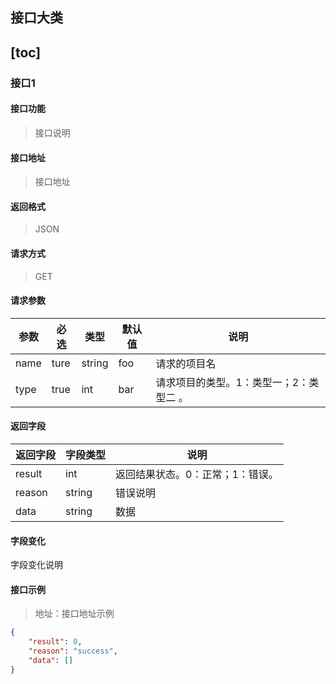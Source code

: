 接口大类
-----------
[toc]
-----------
### 接口1
#### 接口功能
> 接口说明
#### 接口地址
> 接口地址
#### 返回格式
> JSON
#### 请求方式
> GET
#### 请求参数
| 参数 | 必选 | 类型   | 默认值 | 说明                                    |
|------|------|--------|--------|-----------------------------------------|
| name | ture | string | foo    | 请求的项目名                            |
| type | true | int    | bar    | 请求项目的类型。1：类型一；2：类型二 。 |
#### 返回字段
| 返回字段 | 字段类型 | 说明                             |
|----------|----------|----------------------------------|
| result   | int      | 返回结果状态。0：正常；1：错误。 |
| reason   | string   | 错误说明                         |
| data     | string   | 数据                             |
#### 字段变化
字段变化说明
#### 接口示例
> 地址：接口地址示例
```json
{
    "result": 0,
    "reason": "success",
    "data": []
}
```